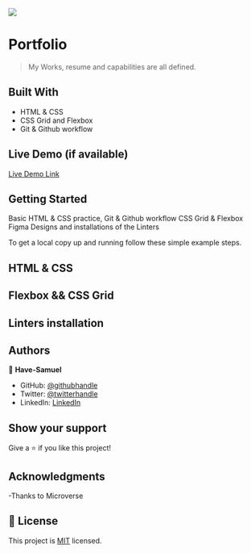 ![](https://img.shields.io/badge/Microverse-blueviolet)

# Portfolio

> My Works, resume and capabilities are all defined.


## Built With

- HTML & CSS 
- CSS Grid and Flexbox
- Git & Github workflow

## Live Demo (if available)

[Live Demo Link](http://127.0.0.1:5502/)


## Getting Started
Basic HTML & CSS practice, Git & Github workflow CSS Grid & Flexbox Figma Designs and installations of the Linters

To get a local copy up and running follow these simple example steps.

## HTML & CSS 
## Flexbox && CSS Grid 
## Linters installation

## Authors

👤 **Have-Samuel**

- GitHub: [@githubhandle](https://github.com/Have-Samuel)
- Twitter: [@twitterhandle](https://twitter.com/home)
- LinkedIn: [LinkedIn](https://www.linkedin.com/feed)

## Show your support

Give a ⭐️ if you like this project!

## Acknowledgments

-Thanks to Microverse

## 📝 License

This project is [MIT](./MIT.md) licensed.
